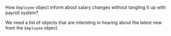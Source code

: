 How `Employee` object inform about salary changes without tangling it up with payroll system?

We need a list of objects that are intersting in hearing about the latest new from the `Employee` object.
